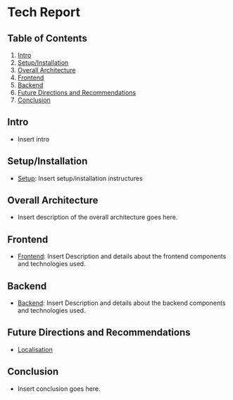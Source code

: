 # Tech Report

## Table of Contents
1. [Intro](#intro)
2. [Setup/Installation](#setupinstallation)
3. [Overall Architecture](#overall-architecture)
4. [Frontend](#frontend)
5. [Backend](#backend)
6. [Future Directions and Recommendations](#future-directions-and-recommendations)
7. [Conclusion](#conclusion)

## Intro
- Insert intro

## Setup/Installation
- [Setup](setup.md): Insert setup/installation instructures

## Overall Architecture
- Insert description of the overall architecture goes here.

## Frontend
- [Frontend](frontend.md): Insert Description and details about the frontend components and technologies used.

## Backend
- [Backend](backend.md): Insert Description and details about the backend components and technologies used.

## Future Directions and Recommendations
- [Localisation](localisation.md)

## Conclusion
- Insert conclusion goes here.